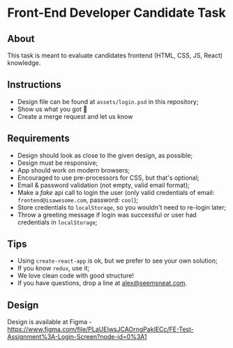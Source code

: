 # Front-End Developer Candidate Task

## About

This task is meant to evaluate candidates frontend (HTML, CSS, JS, React) knowledge.

## Instructions

- Design file can be found at `assets/login.psd` in this repository;
- Show us what you got 💪
- Create a merge request and let us know

## Requirements

- Design should look as close to the given design, as possible;
- Design must be responsive;
- App should work on modern browsers;
- Encouraged to use pre-processors for CSS, but that's optional;
- Email & password validation (not empty, valid email format);
- Make a _fake_ api call to login the user (only valid credentials of email: `frontend@isawesome.com`, password: `cool`);
- Store credentials to `localStorage`, so you wouldn't need to re-login later;
- Throw a greeting message if login was successful or user had credentials in `localStorage`;

## Tips

- Using `create-react-app` is ok, but we prefer to see your own solution;
- If you know `redux`, use it;
- We love clean code with good structure!
- If you have questions, drop a line at alex@seemsneat.com.

## Design

Design is available at Figma - https://www.figma.com/file/PLaUEIwsJCAOrngPakIECc/FE-Test-Assignment%3A-Login-Screen?node-id=0%3A1
